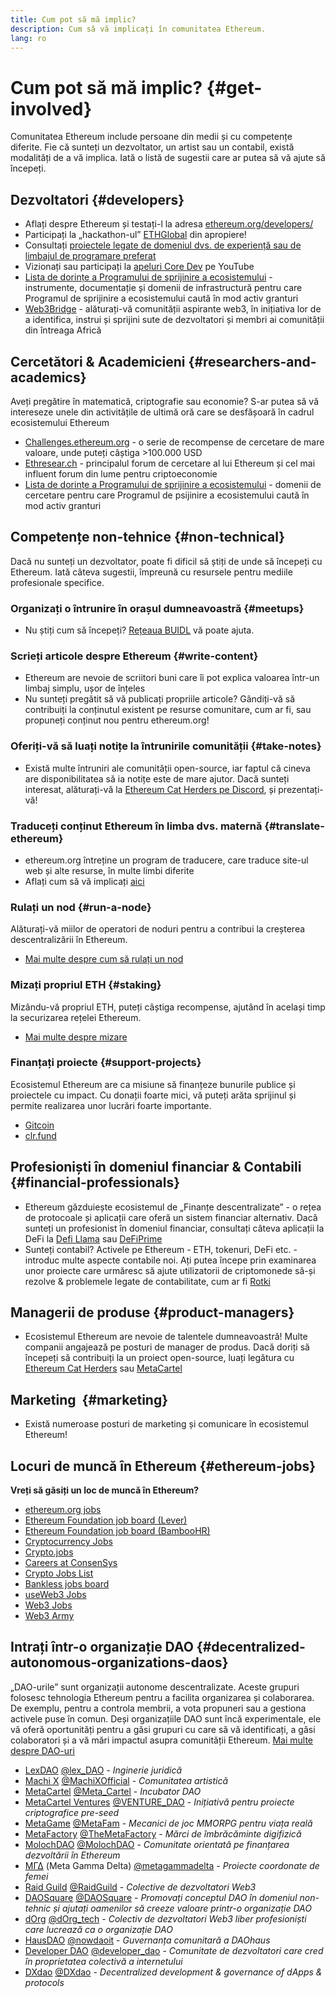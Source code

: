 ```yaml
---
title: Cum pot să mă implic?
description: Cum să vă implicați în comunitatea Ethereum.
lang: ro
---
```


# Cum pot să mă implic? {#get-involved}

Comunitatea Ethereum include persoane din medii și cu competențe diferite. Fie că sunteți un dezvoltator, un artist sau un contabil, există modalități de a vă implica. Iată o listă de sugestii care ar putea să vă ajute să începeți.

## Dezvoltatori <Emoji text=":computer:" size={1} /> {#developers}

- Aflați despre Ethereum și testați-l la adresa [ethereum.org/developers/](/developers/)
- Participați la „hackathon-ul” [ETHGlobal](http://ethglobal.co/) din apropiere!
- Consultați [proiectele legate de domeniul dvs. de experiență sau de limbajul de programare preferat](/developers/docs/programming-languages/)
- Vizionați sau participați la [apeluri Core Dev](https://www.youtube.com/@EthereumProtocol) pe YouTube
- [Lista de dorințe a Programului de sprijinire a ecosistemului](https://esp.ethereum.foundation/wishlist/) - instrumente, documentație și domenii de infrastructură pentru care Programul de sprijinire a ecosistemului caută în mod activ granturi
- [Web3Bridge](https://www.web3bridge.com/) - alăturați-vă comunității aspirante web3, în inițiativa lor de a identifica, instrui și sprijini sute de dezvoltatori și membri ai comunității din întreaga Africă

## Cercetători & Academicieni <Emoji text=":mag:" size={1} /> {#researchers-and-academics}

Aveți pregătire în matematică, criptografie sau economie? S-ar putea să vă intereseze unele din activitățile de ultimă oră care se desfășoară în cadrul ecosistemului Ethereum

- [Challenges.ethereum.org](https://challenges.ethereum.org/) - o serie de recompense de cercetare de mare valoare, unde puteți câștiga >100.000 USD
- [Ethresear.ch](https://ethresear.ch) - principalul forum de cercetare al lui Ethereum și cel mai influent forum din lume pentru criptoeconomie
- [Lista de dorințe a Programului de sprijinire a ecosistemului](https://esp.ethereum.foundation/wishlist/) - domenii de cercetare pentru care Programul de psijinire a ecosistemului caută în mod activ granturi

## Competențe non-tehnice <Emoji text=":briefcase:" size={1} /> {#non-technical}

Dacă nu sunteți un dezvoltator, poate fi dificil să știți de unde să începeți cu Ethereum. Iată câteva sugestii, împreună cu resursele pentru mediile profesionale specifice.

### Organizați o întrunire în orașul dumneavoastră {#meetups}

- Nu știți cum să începeți? [Rețeaua BUIDL](https://consensys.net/developers/buidlnetwork/) vă poate ajuta.

### Scrieți articole despre Ethereum {#write-content}

- Ethereum are nevoie de scriitori buni care îi pot explica valoarea într-un limbaj simplu, ușor de înțeles
- Nu sunteți pregătit să vă publicați propriile articole? Gândiți-vă să contribuiți la conținutul existent pe resurse comunitare, cum ar fi, sau propuneți conținut nou pentru ethereum.org!

### Oferiți-vă să luați notițe la întrunirile comunității {#take-notes}

- Există multe întruniri ale comunității open-source, iar faptul că cineva are disponibilitatea să ia notițe este de mare ajutor. Dacă sunteți interesat, alăturați-vă la [Ethereum Cat Herders pe Discord](https://discord.com/invite/Nz6rtfJ8Cu), și prezentați-vă!

### Traduceți conținut Ethereum în limba dvs. maternă {#translate-ethereum}

- ethereum.org întreține un program de traducere, care traduce site-ul web și alte resurse, în multe limbi diferite
- Aflați cum să vă implicați [aici](/contributing/translation-program)

### Rulați un nod {#run-a-node}

Alăturați-vă miilor de operatori de noduri pentru a contribui la creșterea descentralizării în Ethereum.

- [Mai multe despre cum să rulați un nod](/developers/docs/nodes-and-clients/run-a-node/)

### Mizați propriul ETH {#staking}

Mizându-vă propriul ETH, puteți câștiga recompense, ajutând în același timp la securizarea rețelei Ethereum.

- [Mai multe despre mizare](/staking/)

### Finanțați proiecte {#support-projects}

Ecosistemul Ethereum are ca misiune să finanțeze bunurile publice și proiectele cu impact. Cu donații foarte mici, vă puteți arăta sprijinul și permite realizarea unor lucrări foarte importante.

- [Gitcoin](https://gitcoin.co/fund)
- [clr.fund](https://clr.fund/#/about)

## Profesioniști în domeniul financiar & Contabili <Emoji text=":chart_with_upwards_trend:" size={1} /> {#financial-professionals}

- Ethereum găzduiește ecosistemul de „Finanțe descentralizate” - o rețea de protocoale și aplicații care oferă un sistem financiar alternativ. Dacă sunteți un profesionist în domeniul financiar, consultați câteva aplicații la DeFi la [Defi Llama](https://defillama.com/) sau [DeFiPrime](https://defiprime.com)
- Sunteți contabil? Activele pe Ethereum - ETH, tokenuri, DeFi etc. - introduc multe aspecte contabile noi. Ați putea începe prin examinarea unor proiecte care urmăresc să ajute utilizatorii de criptomonede să-și rezolve & problemele legate de contabilitate, cum ar fi [Rotki](https://rotki.com/)

## Managerii de produse <Emoji text=":fountain_pen:" size={1} /> {#product-managers}

- Ecosistemul Ethereum are nevoie de talentele dumneavoastră! Multe companii angajează pe posturi de manager de produs. Dacă doriți să începeți să contribuiți la un proiect open-source, luați legătura cu [Ethereum Cat Herders](https://discord.com/invite/Nz6rtfJ8Cu) sau [MetaCartel](https://www.metacartel.org/)

## Marketing <Emoji text=":megaphone:" size={1} />‍ {#marketing}

- Există numeroase posturi de marketing și comunicare în ecosistemul Ethereum!

## Locuri de muncă în Ethereum {#ethereum-jobs}

**Vreți să găsiți un loc de muncă în Ethereum?**

- [ethereum.org jobs](/about/#open-jobs)
- [Ethereum Foundation job board (Lever)](https://jobs.lever.co/ethereumfoundation)
- [Ethereum Foundation job board (BambooHR)](https://ethereum.bamboohr.com/jobs/)
- [Cryptocurrency Jobs](https://cryptocurrencyjobs.co/ethereum/)
- [Crypto.jobs](https://crypto.jobs/)
- [Careers at ConsenSys](https://consensys.net/careers/)
- [Crypto Jobs List](https://cryptojobslist.com/ethereum-jobs)
- [Bankless jobs board](https://pallet.xyz/list/bankless/jobs)
- [useWeb3 Jobs](https://www.useweb3.xyz/jobs)
- [Web3 Jobs](https://web3.career)
- [Web3 Army](https://web3army.xyz/)

## Intrați într-o organizație DAO {#decentralized-autonomous-organizations-daos}

„DAO-urile” sunt organizații autonome descentralizate. Aceste grupuri folosesc tehnologia Ethereum pentru a facilita organizarea și colaborarea. De exemplu, pentru a controla membrii, a vota propuneri sau a gestiona activele puse în comun. Deși organizațiile DAO sunt încă experimentale, ele vă oferă oportunități pentru a găsi grupuri cu care să vă identificați, a găsi colaboratori și a vă mări impactul asupra comunității Ethereum. [Mai multe despre DAO-uri](/dao/)

- [LexDAO](https://lexdao.coop) [@lex_DAO](https://twitter.com/lex_DAO) - _Inginerie juridică_
- [Machi X](https://machix.com) [@MachiXOfficial](https://twitter.com/MachiXOfficial) - _Comunitatea artistică_
- [MetaCartel](https://metacartel.org) [@Meta_Cartel](https://twitter.com/Meta_Cartel) - _Incubator DAO_
- [MetaCartel Ventures](https://metacartel.xyz) [@VENTURE_DAO](https://twitter.com/VENTURE_DAO) - _Inițiativă pentru proiecte criptografice pre-seed_
- [MetaGame](https://metagame.wtf) [@MetaFam](https://twitter.com/MetaFam) - _Mecanici de joc MMORPG pentru viața reală_
- [MetaFactory](https://metafactory.ai) [@TheMetaFactory](https://twitter.com/TheMetaFactory) - _Mărci de îmbrăcăminte digifizică_
- [MolochDAO](https://molochdao.com) [@MolochDAO](https://twitter.com/MolochDAO) - _Comunitate orientată pe finanțarea dezvoltării în Ethereum_
- [ΜΓΔ](https://metagammadelta.com/) (Meta Gamma Delta) [@metagammadelta](https://twitter.com/metagammadelta) - _Proiecte coordonate de femei_
- [Raid Guild](https://raidguild.org) [@RaidGuild](https://twitter.com/RaidGuild) - _Colective de dezvoltatori Web3_
- [DAOSquare](https://www.daosquare.io) [@DAOSquare](https://twitter.com/DAOSquare) - _Promovați conceptul DAO în domeniul non-tehnic și ajutați oamenilor să creeze valoare printr-o organizație DAO_
- [dOrg](https://dOrg.tech) [@dOrg_tech](https://twitter.com/dOrg_tech) - _Colectiv de dezvoltatori Web3 liber profesioniști care lucrează ca o organizație DAO_
- [HausDAO](https://daohaus.club) [@nowdaoit](https://twitter.com/nowdaoit) - _Guvernanța comunitară a DAOhaus_
- [Developer DAO](https://www.developerdao.com/) [@developer_dao](https://twitter.com/developer_dao) - _Comunitate de dezvoltatori care cred în proprietatea colectivă a internetului_
- [DXdao](https://DXdao.eth.link/) [@DXdao](https://twitter.com/DXdao_) - _Decentralized development & governance of dApps & protocols_
